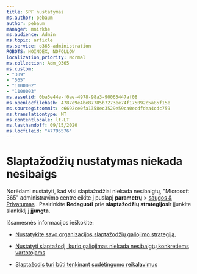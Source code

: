 ```yaml
---
title: SPF nustatymas
ms.author: pebaum
author: pebaum
manager: mnirkhe
ms.audience: Admin
ms.topic: article
ms.service: o365-administration
ROBOTS: NOINDEX, NOFOLLOW
localization_priority: Normal
ms.collection: Adm_O365
ms.custom:
- "309"
- "565"
- "1100002"
- "1100003"
ms.assetid: 0ba5e44e-f0ae-4978-98a3-90065447af08
ms.openlocfilehash: 4787e9e4be87785b7273ee74f175092c5a85f15e
ms.sourcegitcommit: c6692ce0fa1358ec3529e59ca0ecdfdea4cdc759
ms.translationtype: MT
ms.contentlocale: lt-LT
ms.lasthandoff: 09/15/2020
ms.locfileid: "47795576"
---
```

# <a name="set-passwords-to-never-expire"></a>Slaptažodžių nustatymas niekada nesibaigs

Norėdami nustatyti, kad visi slaptažodžiai niekada nesibaigtų, "Microsoft 365" administravimo centre eikite į puslapį **parametrų**  >  [saugos &amp; Privatumas](https://portal.office.com/adminportal/home#/settings/security) . Pasirinkite **Redaguoti** prie **slaptažodžių strategijos**ir įjunkite slankiklį į **įjungta**.
  
Išsamesnės informacijos ieškokite: 

- [Nustatykite savo organizacijos slaptažodžių galiojimo strategiją.](https://docs.microsoft.com/microsoft-365/admin/manage/set-password-expiration-policy)
  
- [Nustatyti slaptažodį, kurio galiojimas niekada nesibaigtų konkretiems vartotojams](https://docs.microsoft.com/microsoft-365/admin/add-users/set-password-to-never-expire)

- [Slaptažodis turi būti tenkinant sudėtingumo reikalavimus](https://docs.microsoft.com/windows/security/threat-protection/security-policy-settings/password-must-meet-complexity-requirements)
  